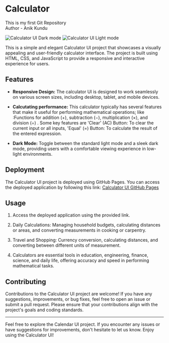 # Calculator
This is my first Git Repository
<br>
Author - Anik Kundu


![Calculator UI Dark mode](calculator_demo_dark.png)
![Calculator UI Light mode](calculator_demo_light.png)

This is a simple and elegant Calculator UI project that showcases a visually appealing and user-friendly calculator interface. The project is built using HTML, CSS, and JavaScript to provide a responsive and interactive experience for users.

## Features

- **Responsive Design:** The calculator UI is designed to work seamlessly on various screen sizes, including desktop, tablet, and mobile devices.

- **Calcutating performance:** This calculator typically has several features that make it useful for performing mathematical operations; like :Functions for addition (+), subtraction (−), multiplication (×), and division (÷) . Some key features are 'Clear' (AC) Button: To clear the current input or all inputs, 'Equal' (=) Button: To calculate the result of the entered expression.

- **Dark Mode:** Toggle between the standard light mode and a sleek dark mode, providing users with a comfortable viewing experience in low-light environments.


## Deployment

The Calculator UI project is deployed using GitHub Pages. You can access the deployed application by following this link: [Calculator UI GitHub Pages](https://code-with-anik.github.io/Calculator/)

## Usage

1. Access the deployed application using the provided link.

2. Daily Calculations: Managing household budgets, calculating distances or areas, and converting measurements in cooking or carpentry.
3. Travel and Shopping: Currency conversion, calculating distances, and converting between different units of measurement.
4. Calculators are essential tools in education, engineering, finance, science, and daily life, offering accuracy and speed in performing mathematical tasks.


## Contributing

Contributions to the Calculator UI project are welcome! If you have any suggestions, improvements, or bug fixes, feel free to open an issue or submit a pull request. Please ensure that your contributions align with the project's goals and coding standards.


---

Feel free to explore the Calendar UI project. If you encounter any issues or have suggestions for improvements, don't hesitate to let us know. Enjoy using the Calculator UI!





